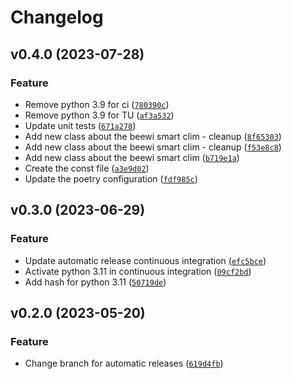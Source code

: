 # Changelog

<!--next-version-placeholder-->

## v0.4.0 (2023-07-28)

### Feature

* Remove python 3.9 for ci ([`780390c`](https://github.com/f-davin/beewi_smartclim/commit/780390cc8861dba7c93a2099f2edc73a12abdef8))
* Remove python 3.9 for TU ([`af3a532`](https://github.com/f-davin/beewi_smartclim/commit/af3a53283e97c64e74418666ecc77965fe202710))
* Update unit tests ([`671a278`](https://github.com/f-davin/beewi_smartclim/commit/671a278f8adcdc07163ce27898de4531c17cdbcd))
* Add new class about the beewi smart clim - cleanup ([`8f65303`](https://github.com/f-davin/beewi_smartclim/commit/8f6530349523fa155e593da76640bd9d6d09d175))
* Add new class about the beewi smart clim - cleanup ([`f53e8c8`](https://github.com/f-davin/beewi_smartclim/commit/f53e8c898096fb6c834f3ac39d59db3032498121))
* Add new class about the beewi smart clim ([`b719e1a`](https://github.com/f-davin/beewi_smartclim/commit/b719e1a2885fc901f42e6b1d085503e4525e067a))
* Create the const file ([`a3e9d02`](https://github.com/f-davin/beewi_smartclim/commit/a3e9d022632b1451bf0a44dd78acb3068ee3154d))
* Update the poetry configuration ([`fdf985c`](https://github.com/f-davin/beewi_smartclim/commit/fdf985c7d5d84586e54a15138fc0f1a03d6a2f4c))

## v0.3.0 (2023-06-29)

### Feature

* Update automatic release continuous integration ([`efc5bce`](https://github.com/f-davin/hassis_beewi_smartclim/commit/efc5bce76eb059aecd15809844348f4a27d60d68))
* Activate python 3.11 in continuous integration ([`09cf2bd`](https://github.com/f-davin/hassis_beewi_smartclim/commit/09cf2bd0549a41f01161b3c2b8b20996d4b36a44))
* Add hash for python 3.11 ([`50719de`](https://github.com/f-davin/hassis_beewi_smartclim/commit/50719dee4456dab0bfe14d63c30eba1429782d1e))

## v0.2.0 (2023-05-20)
### Feature
* Change branch for automatic releases ([`619d4fb`](https://github.com/f-davin/hassis_beewi_smartclim/commit/619d4fbe688f958f3d3f364fd8c5de17077b5816))
